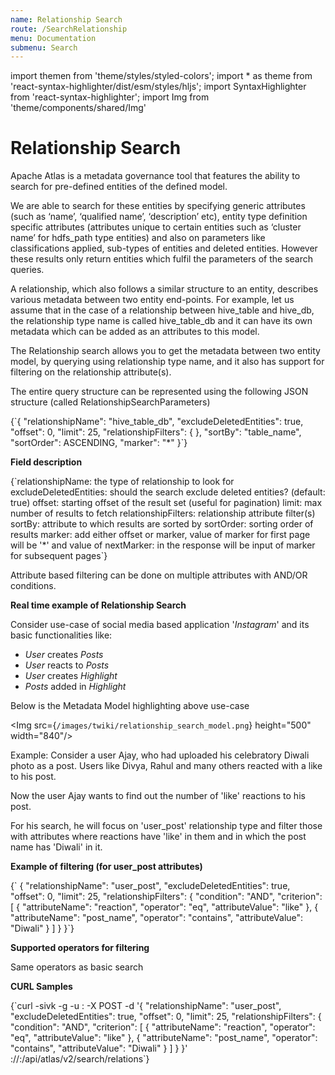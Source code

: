 ```yaml
---
name: Relationship Search
route: /SearchRelationship
menu: Documentation
submenu: Search
---
```


import  themen  from 'theme/styles/styled-colors';
import  * as theme  from 'react-syntax-highlighter/dist/esm/styles/hljs';
import SyntaxHighlighter from 'react-syntax-highlighter';
import Img from 'theme/components/shared/Img'

# Relationship Search

Apache Atlas is a metadata governance tool that features the ability to search for pre-defined entities of the defined model.

We are able to search for these entities by specifying generic attributes (such as ‘name’, ‘qualified name’, ‘description’ etc), entity type definition specific attributes (attributes unique to certain entities such as ‘cluster name’ for hdfs_path type entities) and also on parameters like classifications applied, sub-types of entities and deleted entities. However these results only return entities which fulfil the parameters of the search queries.

A relationship, which also follows a similar structure to an entity, describes various metadata between two entity end-points. For example, let us assume that in the case of a relationship between hive_table and hive_db, the relationship type name is called hive_table_db and it can have its own metadata which can be added as an attributes to this model.

The Relationship search allows you to get the metadata between two entity model, by querying using relationship type name, and it also has support for filtering on the relationship attribute(s).

The entire query structure can be represented using the following JSON structure (called RelationshipSearchParameters)

<SyntaxHighlighter wrapLines={true} language="json" style={theme.dark}>
{`{
  "relationshipName":       "hive_table_db",
  "excludeDeletedEntities": true,
  "offset":                 0,
  "limit":                  25,
  "relationshipFilters":    {  },
  "sortBy":                 "table_name",
  "sortOrder":              ASCENDING,
  "marker":                 "*"
}`}
</SyntaxHighlighter>

**Field description**

 <SyntaxHighlighter wrapLines={true} language="json" style={theme.dark}>
   {`relationshipName:       the type of relationship to look for
excludeDeletedEntities: should the search exclude deleted entities? (default: true)
offset:                 starting offset of the result set (useful for pagination)
limit:                  max number of results to fetch
relationshipFilters:    relationship attribute filter(s)
sortBy:                 attribute to which results are sorted by
sortOrder:              sorting order of results
marker:                 add either offset or marker, value of marker for first page will be '*'
                        and value of nextMarker: in the response will be input of marker for subsequent pages`}
</SyntaxHighlighter>

Attribute based filtering can be done on multiple attributes with AND/OR conditions.

**Real time example of Relationship Search**

Consider use-case of social media based application '*Instagram*' and its basic functionalities like:

* *User* creates *Posts*
* *User* reacts to *Posts*
* *User* creates *Highlight*
* *Posts* added in *Highlight*

Below is the Metadata Model highlighting above use-case

<Img src={`/images/twiki/relationship_search_model.png`} height="500" width="840"/>

Example:
Consider a user Ajay, who had uploaded his celebratory Diwali photo as a post. Users like Divya, Rahul and many others reacted with a like to his post.

Now the user Ajay wants to find out the number of 'like' reactions to his post.

For his search, he will focus on 'user_post' relationship type and filter those with attributes where reactions have 'like' in them and in which the post name has 'Diwali' in it.

**Example of filtering (for user_post attributes)**

<SyntaxHighlighter wrapLines={true} language="json" style={theme.dark}>
{`   {
     "relationshipName":       "user_post",
     "excludeDeletedEntities": true,
     "offset":                 0,
     "limit":                  25,
     "relationshipFilters": {
        "condition": "AND",
        "criterion": [
           {
              "attributeName":  "reaction",
              "operator":       "eq",
              "attributeValue": "like"
           },
           {
              "attributeName":  "post_name",
              "operator":       "contains",
              "attributeValue": "Diwali"
           }
        ]
     }
   }`}
</SyntaxHighlighter>

**Supported operators for filtering**

Same operators as basic search

**CURL Samples**

<SyntaxHighlighter wrapLines={true} language="shell" style={theme.dark}>
{`curl -sivk -g
    -u <user>:<password>
    -X POST
    -d '{
     "relationshipName":       "user_post",
     "excludeDeletedEntities": true,
     "offset":                 0,
     "limit":                  25,
     "relationshipFilters": {
        "condition": "AND",
        "criterion": [
           {
              "attributeName":  "reaction",
              "operator":       "eq",
              "attributeValue": "like"
           },
           {
              "attributeName":  "post_name",
              "operator":       "contains",
              "attributeValue": "Diwali"
           }
        ]
     }
   }'
    <protocol>://<atlas_host>:<atlas_port>/api/atlas/v2/search/relations`}
</SyntaxHighlighter>
